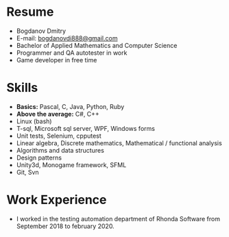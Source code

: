 # Resume
* Bogdanov Dmitry
* E-mail: bogdanovdi888@gmail.com
* Bachelor of Applied Mathematics and Computer Science
* Programmer and QA autotester in work
* Game developer in free time

# Skills
* **Basics:** Pascal, C, Java, Python, Ruby
* **Above the average:** C#, C++
* Linux (bash)
* T-sql, Microsoft sql server, WPF, Windows forms
* Unit tests, Selenium, cpputest
* Linear algebra, Discrete mathematics, Mathematical / functional analysis
* Algorithms and data structures
* Design patterns
* Unity3d, Monogame framework, SFML
* Git, Svn

# Work Experience
* I worked in the testing automation department of Rhonda Software from September 2018 to february 2020.
